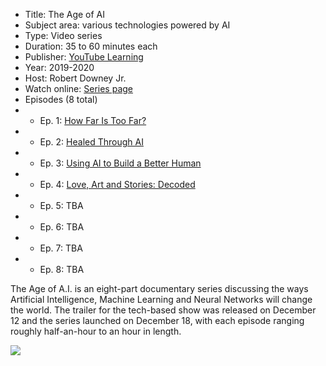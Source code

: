 * Title: The Age of AI
* Subject area: various technologies powered by AI
* Type: Video series
* Duration: 35 to 60 minutes each
* Publisher: [YouTube Learning](https://www.youtube.com/channel/UCqVDpXKLmKeBU_yyt_QkItQ)
* Year: 2019-2020
* Host: Robert Downey Jr.
* Watch online: [Series page](https://www.youtube.com/playlist?list=PLjq6DwYksrzz_fsWIpPcf6V7p2RNAneKc)
* Episodes (8 total)
* * Ep. 1: [How Far Is Too Far?](https://www.youtube.com/watch?v=UwsrzCVZAb8)
* * Ep. 2: [Healed Through AI](https://www.youtube.com/watch?v=V5aZjsWM2wo)
* * Ep. 3: [Using AI to Build a Better Human](https://www.youtube.com/watch?v=lrv8ga02VNg)
* * Ep. 4: [Love, Art and Stories: Decoded](https://www.youtube.com/watch?v=Kr1fmKVY3cA)
* * Ep. 5: TBA
* * Ep. 6: TBA
* * Ep. 7: TBA
* * Ep. 8: TBA

The Age of A.I. is an eight-part documentary series discussing the ways Artificial Intelligence, Machine Learning and Neural Networks will change the world. The trailer for the tech-based show was released on December 12 and the series launched on December 18, with each episode ranging roughly half-an-hour to an hour in length.


![](https://github.com/touretzkyds/ai4k12/raw/master/images/YouTube-Age-of-AI.jpg)